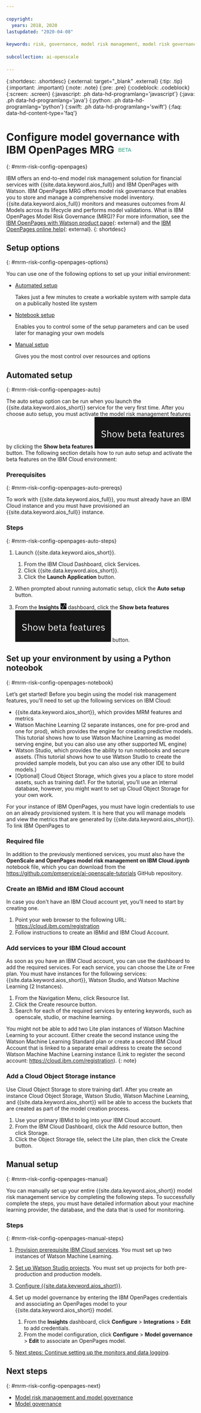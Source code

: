 ```yaml
---

copyright:
  years: 2018, 2020
lastupdated: "2020-04-08"

keywords: risk, governance, model risk management, model risk governance, IBM OpenPages

subcollection: ai-openscale

---
```


{:shortdesc: .shortdesc}
{:external: target="_blank" .external}
{:tip: .tip}
{:important: .important}
{:note: .note}
{:pre: .pre}
{:codeblock: .codeblock}
{:screen: .screen}
{:javascript: .ph data-hd-programlang='javascript'}
{:java: .ph data-hd-programlang='java'}
{:python: .ph data-hd-programlang='python'}
{:swift: .ph data-hd-programlang='swift'}
{:faq: data-hd-content-type='faq'}

# Configure model governance with IBM OpenPages MRG ![beta tag](images/beta.png)
{: #mrm-risk-config-openpages}

IBM offers an end-to-end model risk management solution for financial services with {{site.data.keyword.aios_full}} and IBM OpenPages with Watson. IBM OpenPages MRG offers model risk governance that enables you to store and manage a comprehensive model inventory. {{site.data.keyword.aios_full}} monitors and measures outcomes from AI Models across its lifecycle and performs model validations. What is IBM OpenPages Model Risk Governance (MRG)? For more information, see the [IBM OpenPages with Watson product page](https://www.ibm.com/us-en/marketplace/governance-risk-and-compliance){: external} and the [IBM OpenPages online help](https://www.ibm.com/support/knowledgecenter/SSFUEU_8.0.0/op_grc_user/c_oppm_mrg_intr_module_description.html){: external}.
{: shortdesc}

## Setup options
{: #mrm-risk-config-openpages-options}

You can use one of the following options to set up your initial environment:

- [Automated setup](/docs/services/ai-openscale?topic=ai-openscale-mrm-risk-config-openpages#mrm-risk-config-openpages-auto)
  
  Takes just a few minutes to create a workable system with sample data on a publically hosted lite system

- [Notebook setup](/docs/services/ai-openscale?topic=ai-openscale-mrm-risk-config-openpages#mrm-risk-config-openpages-notebook)
  
  Enables you to control some of the setup parameters and can be used later for managing your own models

- [Manual setup](/docs/services/ai-openscale?topic=ai-openscale-mrm-risk-config-openpages#mrm-risk-config-openpages-manual)
  
  Gives you the most control over resources and options

## Automated setup
{: #mrm-risk-config-openpages-auto}

The auto setup option can be run when you launch the {{site.data.keyword.aios_short}} service for the very first time. After you choose auto setup, you must activate the model risk management features by clicking the **Show beta features** ![Show beta features button](/images/wos-show-beta.png) button. The following section details how to run auto setup and activate the beta features on the IBM Cloud environment:

### Prerequisites
{: #mrm-risk-config-openpages-auto-prereqs}

To work with {{site.data.keyword.aios_full}}, you must already have an IBM Cloud instance and you must have provisioned an {{site.data.keyword.aios_full}} instance.

### Steps
{: #mrm-risk-config-openpages-auto-steps}

1. Launch {{site.data.keyword.aios_short}}.
   
   1. From the IBM Cloud Dashboard, click Services.
   2. Click {{site.data.keyword.aios_short}}.
   3. Click the **Launch Application** button.

2. When prompted about running automatic setup, click the **Auto setup** button.
3. From the **Insights** ![The insights dashboard icon](/images/wos_insight-dash-tab.png) dashboard, click the **Show beta features** ![Show beta features button](/images/wos-show-beta.png) button.


## Set up your environment by using a Python noteobok
{: #mrm-risk-config-openpages-notebook}

Let’s get started! Before you begin using the model risk management features, you’ll need to set up the following services on IBM Cloud:

- {{site.data.keyword.aios_short}}, which provides MRM features and metrics 
- Watson Machine Learning (2 separate instances, one for pre-prod and one for prod), which provides the engine for creating predictive models. This tutorial shows how to use Watson Machine Learning as model serving engine, but you can also use any other supported ML engine)
- Watson Studio, which provides the ability to run notebooks and secure assets. (This tutorial shows how to use Watson Studio to create the provided sample models, but you can also use any other IDE to build models.)
- [Optional] Cloud Object Storage, which gives you a place to store model assets, such as training dat1. For the tutorial, you’ll use an internal database, however, you might want to set up Cloud Object Storage for your own work.

For your instance of IBM OpenPages, you must have login credentials to use on an already provisioned system. It is here that you will manage models and view the metrics that are generated by {{site.data.keyword.aios_short}}. To link IBM OpenPages to 
  
### Required file

In addition to the previously mentioned services, you must also have the **OpenScale and OpenPages model risk management on IBM Cloud.ipynb** notebook file, which you can download from the https://github.com/pmservice/ai-openscale-tutorials GitHub repository.

### Create an IBMid and IBM Cloud account

In case you don't have an IBM Cloud account yet, you’ll need to start by creating one.

1. Point your web browser to the following URL: https://cloud.ibm.com/registration
2. Follow instructions to create an IBMid and IBM Cloud Account. 

### Add services to your IBM Cloud account

As soon as you have an IBM Cloud account, you can use the dashboard to add the required services. For each service, you can choose the Lite or Free plan. You must have instances for the following services: {{site.data.keyword.aios_short}}, Watson Studio, and Watson Machine Learning (2 Instances).
 
1. From the Navigation Menu, click Resource list.
2. Click the Create resource button.
3. Search for each of the required services by entering keywords, such as openscale, studio, or machine learning.

You might not be able to add two Lite plan instances of Watson Machine Learning to your account. Either create the second instance using the Watson Machine Learning Standard plan or create a second IBM Cloud Account that is linked to a separate email address to create the second Watson Machine Machine Learning instance (Link to register the second account: https://cloud.ibm.com/registration).
{: note}

### Add a Cloud Object Storage instance

Use Cloud Object Storage to store training dat1. After you create an instance Cloud Object Storage, Watson Studio, Watson Machine Learning, and {{site.data.keyword.aios_short}} will be able to access the buckets that are created as part of the model creation process.

1. Use your primary IBMid to log into your IBM Cloud account.
2. From the IBM Cloud Dashboard, click the Add resource button, then click Storage.
3. Click the Object Storage tile, select the Lite plan, then click the Create button.

## Manual setup
{: #mrm-risk-config-openpages-manual}

You can manually set up your entire {{site.data.keyword.aios_short}} model risk management service by completing the following steps. To successfully complete the steps, you must have detailed information about your machine learning provider, the database, and the data that is used for monitoring.

### Steps
{: #mrm-risk-config-openpages-manual-steps}

1. [Provision prerequisite IBM Cloud services](/docs/services/ai-openscale?topic=ai-openscale-gs-obj#gs-prps). You must set up two instances of Watson Machine Learning.
2. [Set up Watson Studio projects](/docs/services/ai-openscale?topic=ai-openscale-gs-obj#gs-setup). You must set up projects for both pre-production and production models.
2. [Configure {{site.data.keyword.aios_short}}](/docs/services/ai-openscale?topic=ai-openscale-gs-obj#gs-confaios).
1. Set up model governance by entering the IBM OpenPages credentials and associating an OpenPages model to your {{site.data.keyword.aios_short}} model.
   
   1. From the **Insights** dashboard, click **Configure** > **Integrations** > **Edit** to add credentials.
   1. From the model configuration, click **Configure** > **Model governance** > **Edit** to associate an OpenPages model.

2. [Next steps: Continue setting up the monitors and data logging](/docs/services/ai-openscale?topic=ai-openscale-gs-obj#gs-next-steps-config).



## Next steps
{: #mrm-risk-config-openpages-next}

- [Model risk management and model governance](/docs/services/ai-openscale?topic=ai-openscale-mrm-ovr)
- [Model governance](/docs/services/ai-openscale?topic=ai-openscale-mrm-risk-openpages-mrg)